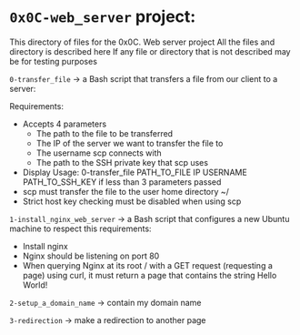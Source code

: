 # `0x0C-web_server` project:

This directory of files for the 0x0C. Web server project
All the files and directory is described here
If any file or directory that is not described may be for testing purposes


`0-transfer_file` -> a Bash script that transfers a file from our client to a server:

Requirements:

- Accepts 4 parameters
	- The path to the file to be transferred
	- The IP of the server we want to transfer the file to
	- The username scp connects with
	- The path to the SSH private key that scp uses
- Display Usage: 0-transfer_file PATH_TO_FILE IP USERNAME PATH_TO_SSH_KEY if less than 3 parameters passed
- scp must transfer the file to the user home directory ~/
- Strict host key checking must be disabled when using scp


`1-install_nginx_web_server` -> a Bash script that configures a new Ubuntu machine to respect this requirements:
- Install nginx
- Nginx should be listening on port 80
- When querying Nginx at its root / with a GET request (requesting a page) using curl, it must return a page that contains the string Hello World!


`2-setup_a_domain_name` -> contain my domain name


`3-redirection` -> make a redirection to another page
